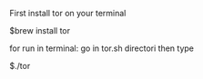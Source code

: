 First install tor on your terminal

$brew install tor

for run in terminal:
go in tor.sh directori then type

$./tor
